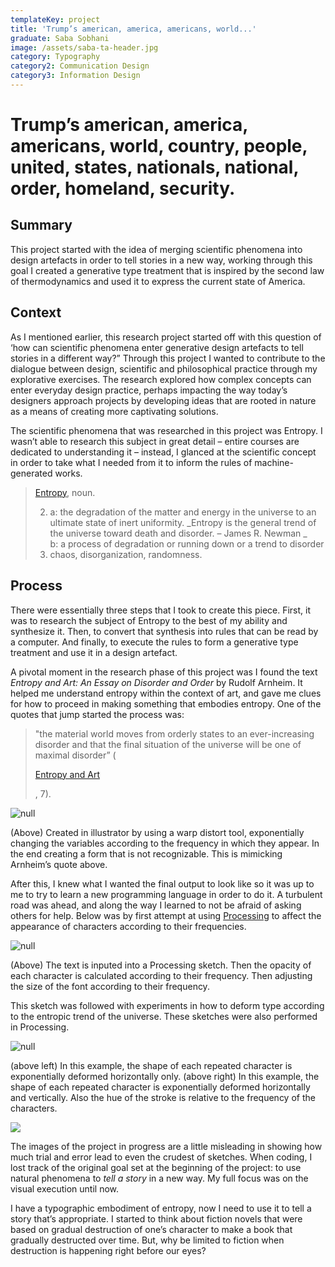 ```yaml
---
templateKey: project
title: 'Trump’s american, america, americans, world...'
graduate: Saba Sobhani
image: /assets/saba-ta-header.jpg
category: Typography
category2: Communication Design
category3: Information Design
---
```

# Trump’s american, america, americans, world, country, people, united, states, nationals, national, order, homeland, security.

## Summary

This project started with the idea of merging scientific phenomena into design artefacts in order to tell stories in a new way, working through this goal I created a generative type treatment that is inspired by the second law of thermodynamics and used it to express the current state of America. 

## Context

As I mentioned earlier, this research project started off with this question of ‘how can scientific phenomena enter generative design artefacts to tell stories in a different way?” Through this project I wanted to contribute to the dialogue between design, scientific and philosophical practice through my explorative exercises. The research explored how complex concepts can enter everyday design practice, perhaps impacting the way today’s designers approach projects by developing ideas that are rooted in nature as a means of creating more captivating solutions. 

The scientific phenomena that was researched in this project was Entropy. I wasn’t able to research this subject in great detail – entire courses are dedicated to understanding it – instead, I glanced at the scientific concept in order to take what I needed from it to inform the rules of machine-generated works.

> [Entropy](https://www.merriam-webster.com/dictionary/entropy), noun.
>
> 2. a: the degradation of the matter and energy in the universe to an ultimate state of inert uniformity. _Entropy is the general trend of the universe toward death and disorder. – James R. Newman _\
>    b: a process of degradation or running down or a trend to disorder 
> 3. chaos, disorganization, randomness.

## Process

There were essentially three steps that I took to create this piece. First, it was to research the subject of Entropy to the best of my ability and synthesize it. Then, to convert that synthesis into rules that can be read by a computer. And finally, to execute the rules to form a generative type treatment and use it in a design artefact. 

A pivotal moment in the research phase of this project was I found the text _Entropy and Art: An Essay on Disorder and Order_ by Rudolf Arnheim. It helped me understand entropy within the context of art, and gave me clues for how to proceed in making something that embodies entropy. One of the quotes that jump started the process was:

> "the material world moves from orderly states to an ever-increasing disorder and that the final situation of the universe will be one of maximal disorder” (
>
> [Entropy and Art](http://www.aakkozzll.com/pdf/arnheim.pdf)
>
> , 7).

![null](/assets/saba-ta-1.jpg)

(Above) Created in illustrator by using a warp distort tool, exponentially changing the variables according to the frequency in which they appear. In the end creating a form that is not recognizable. This is mimicking Arnheim’s quote above.

After this, I knew what I wanted the final output to look like so it was up to me to try to learn a new programming language in order to do it. A turbulent road was ahead, and along the way I learned to not be afraid of asking others for help. Below was by first attempt at using [Processing](http://processing.org) to affect the appearance of characters according to their frequencies. 

![null](/assets/saba-ta-2.jpg)

(Above) The text is inputed into a Processing sketch. Then the opacity of each character is calculated according to their frequency. Then adjusting the size of the font according to their frequency.

This sketch was followed with experiments in how to deform type according to the entropic trend of the universe. These sketches were also performed in Processing. 

![null](/assets/saba-ta-3.jpg)

(above left) In this example, the shape of each repeated character is exponentially deformed horizontally only. (above right) In this example, the shape of each repeated character is exponentially deformed horizontally and vertically. Also the hue of the stroke is relative to the frequency of the characters.

![](/assets/saba-ta-4.jpg)

The images of the project in progress are a little misleading in showing how much trial and error lead to even the crudest of sketches. When coding, I lost track of the original goal set at the beginning of the project: to use natural phenomena to _tell a story_ in a new way. My full focus was on the visual execution until now.  

I have a typographic embodiment of entropy, now I need to use it to tell a story that’s appropriate. I started to think about fiction novels that were based on gradual destruction of one’s character to make a book that gradually destructed over time. But, why be limited to fiction when destruction is happening right before our eyes?
